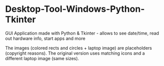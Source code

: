 # Desktop-Tool-Windows-Python-Tkinter
GUI Application made with Python & Tkinter - allows to see date/time, read out hardware info, start apps and more

The images (colored rects and circles + laptop image) are placeholders (copyright reasons). The original version uses matching icons and a different laptop image (same sizes).
